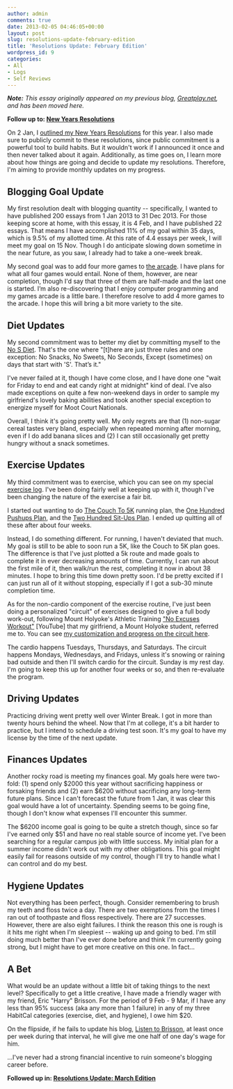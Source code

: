 ```yaml
---
author: admin
comments: true
date: 2013-02-05 04:46:05+00:00
layout: post
slug: resolutions-update-february-edition
title: 'Resolutions Update: February Edition'
wordpress_id: 9
categories:
- All
- Logs
- Self Reviews
---
```


_**Note:** This essay originally appeared on my previous blog, [Greatplay.net](http://www.greatplay.net), and has been moved here._

**Follow up to: [New Years Resolutions](http://www.everydayutilitarian.com/essays/new-years-resolutions)**

On 2 Jan, I [outlined my New Years Resolutions](http://www.everydayutilitarian.com/essays/new-years-resolutions) for this year.  I also made sure to publicly commit to these resolutions, since public commitment is a powerful tool to build habits.  But it wouldn't work if I announced it once and then never talked about it again.  Additionally, as time goes on, I learn more about how things are going and decide to update my resolutions.  Therefore, I'm aiming to provide monthly updates on my progress.<!-- more -->






## Blogging Goal Update


My first resolution dealt with blogging quantity -- specifically, I wanted to have published 200 essays from 1 Jan 2013 to 31 Dec 2013. For those keeping score at home, with this essay, it is 4 Feb, and I have published 22 essays.  That means I have accomplished 11% of my goal within 35 days, which is 9.5% of my allotted time.  At this rate of 4.4 essays per week, I will meet my goal on 15 Nov.  Though I do anticipate slowing down sometime in the near future, as you saw, I already had to take a one-week break.

My second goal was to add four more games to [the arcade](http://www.peterhurford.com/stuff.html).  I have plans for what all four games would entail.  None of them, however, are near completion, though I'd say that three of them are half-made and the last one is started.  I’m also re-discovering that I enjoy computer programming and my games arcade is a little bare. I therefore resolve to add 4 more games to the arcade. I hope this will bring a bit more variety to the site.






## Diet Updates


My second commitment was to better my diet by committing myself to the [No S Diet](http://www.nosdiet.com/).  That's the one where "[t]here are just three rules and one exception: No Snacks, No Sweets, No Seconds, Except (sometimes) on days that start with 'S'. That’s it."

I've never failed at it, though I have come close, and I have done one "wait for Friday to end and eat candy right at midnight" kind of deal.  I've also made exceptions on quite a few non-weekend days in order to sample my girlfriend's lovely baking abilities and took another special exception to energize myself for Moot Court Nationals.

Overall, I think it's going pretty well.  My only regrets are that (1) non-sugar cereal tastes very bland, especially when repeated morning after morning, even if I do add banana slices and (2) I can still occasionally get pretty hungry without a snack sometimes.






## Exercise Updates


My third commitment was to exercise, which you can see on my special [exercise log](http://www.everydayutilitarian.com/essays/how-is-peter-exercising).  I've been doing fairly well at keeping up with it, though I've been changing the nature of the exercise a fair bit.

I started out wanting to do [The Couch To 5K](http://www.coolrunning.com/engine/2/2_3/181.shtml) running plan, the [One Hundred Pushups Plan](http://www.hundredpushups.com/#sthash.oy6Cm6ax.dpbs), and the [Two Hundred Sit-Ups Plan](http://www.twohundredsitups.com/).  I ended up quitting all of these after about four weeks.

Instead, I do something different.  For running, I haven't deviated that much.  My goal is still to be able to soon run a 5K, like the Couch to 5K plan goes.  The difference is that I've just plotted a 5k route and made goals to complete it in ever decreasing amounts of time.  Currently, I can run about the first mile of it, then walk/run the rest, completing it now in about 38 minutes.  I hope to bring this time down pretty soon.  I'd be pretty excited if I can just run all of it without stopping, especially if I got a sub-30 minute completion time.

As for the non-cardio component of the exercise routine, I've just been doing a personalized "circuit" of exercises designed to give a full body work-out, following Mount Holyoke's Athletic Training ["No Excuses Workout"](http://www.youtube.com/watch?v=s_D_IjuAUl8) [YouTube] that my girlfriend, a Mount Holyoke student, referred me to.  You can see [my customization and progress on the circuit here](http://www.greatplay.net/my-circuit-exercises).

The cardio happens Tuesdays, Thursdays, and Saturdays.  The circuit happens Mondays, Wednesdays, and Fridays, unless it's snowing or raining bad outside and then I'll switch cardio for the circuit.  Sunday is my rest day.  I'm going to keep this up for another four weeks or so, and then re-evaluate the program.






## Driving Updates


Practicing driving went pretty well over Winter Break.  I got in more than twenty hours behind the wheel.  Now that I'm at college, it's a bit harder to practice, but I intend to schedule a driving test soon.  It's my goal to have my license by the time of the next update.






## Finances Updates


Another rocky road is meeting my finances goal.  My goals here were two-fold: (1) spend only $2000 this year without sacrificing happiness or forsaking friends and (2) earn $6200 without sacrificing any long-term future plans.  Since I can't forecast the future from 1 Jan, it was clear this goal would have a lot of uncertainty.  Spending seems to be going fine, though I don't know what expenses I'll encounter this summer.

The $6200 income goal is going to be quite a stretch though, since so far I've earned only $51 and have no real stable source of income yet.  I've been searching for a regular campus job with little success.  My initial plan for a summer income didn't work out with my other obligations.  This goal might easily fail for reasons outside of my control, though I'll try to handle what I can control and do my best.






## Hygiene Updates


Not everything has been perfect, though.  Consider remembering to brush my teeth and floss twice a day.  There are two exemptions from the times I ran out of toothpaste and floss respectively.  There are 27 successes.  However, there are also eight failures.  I think the reason this one is rough is it hits me right when I'm sleepiest -- waking up and going to bed.  I'm still doing much better than I've ever done before and think I'm currently going strong, but I might have to get more creative on this one.  In fact...






## A Bet


What would be an update without a little bit of taking things to the next level?  Specifically to get a little creative, I have made a friendly wager with my friend, Eric "Harry" Brisson.  For the period of 9 Feb - 9 Mar, if I have any less than 95% success (aka any more than 1 failure) in any of my three HabitCal categories (exercise, diet, and hygiene), I owe him $20.

On the flipside, if he fails to update his blog, [Listen to Brisson](http://listentobrisson.com/), at least once per week during that interval, he will give me one half of one day's wage for him.

...I've never had a strong financial incentive to ruin someone's blogging career before.

**Followed up in: [Resolutions Update: March Edition](http://www.everydayutilitarian.com/essays/resolutions-update-march-edition)**

